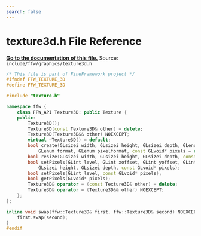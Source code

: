 ```yaml
---
search: false
---
```


# texture3d.h File Reference

**[Go to the documentation of this file.](texture3d_8h.md)**
Source: `include/ffw/graphics/texture3d.h`

    
    
    
    
    
    
    
      
    
    
    
```cpp
/* This file is part of FineFramework project */
#ifndef FFW_TEXTURE_3D
#define FFW_TEXTURE_3D

#include "texture.h"

namespace ffw {
    class FFW_API Texture3D: public Texture {
    public:
        Texture3D();
        Texture3D(const Texture3D& other) = delete;
        Texture3D(Texture3D&& other) NOEXCEPT;
        virtual ~Texture3D() = default;
        bool create(GLsizei width, GLsizei height, GLsizei depth, GLenum internalformat, 
            GLenum format, GLenum pixelformat, const GLvoid* pixels = nullptr);
        bool resize(GLsizei width, GLsizei height, GLsizei depth, const GLvoid* pixels = nullptr);
        bool setPixels(GLint level, GLint xoffset, GLint yoffset, GLint zoffset, GLsizei width, 
            GLsizei height, GLsizei depth, const GLvoid* pixels);
        bool setPixels(GLint level, const GLvoid* pixels);
        bool getPixels(GLvoid* pixels);
        Texture3D& operator = (const Texture3D& other) = delete;
        Texture3D& operator = (Texture3D&& other) NOEXCEPT;
    };
};

inline void swap(ffw::Texture3D& first, ffw::Texture3D& second) NOEXCEPT {
    first.swap(second);
}
#endif
```


    
  
